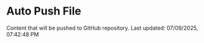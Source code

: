 # Auto Push File

Content that will be pushed to GitHub repository.
Last updated: 07/09/2025, 07:42:48 PM